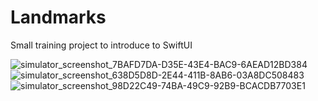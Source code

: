 # Landmarks
Small training project to introduce to SwiftUI

![simulator_screenshot_7BAFD7DA-D35E-43E4-BAC9-6AEAD12BD384](https://user-images.githubusercontent.com/49957509/188694438-2ed3c337-7d29-43f0-8e06-9d28740dd38c.png)
![simulator_screenshot_638D5D8D-2E44-411B-8AB6-03A8DC508483](https://user-images.githubusercontent.com/49957509/188694490-d2568e6e-ac28-49b4-9d7d-ad2cdafc35a5.png)
![simulator_screenshot_98D22C49-74BA-49C9-92B9-BCACDB7703E1](https://user-images.githubusercontent.com/49957509/188694609-f8ef70d4-fc7a-47ca-a548-36d5584ccba3.png)

